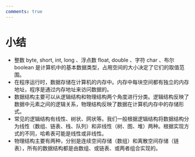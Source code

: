 ```yaml
---
comments: true
---
```


# 小结

- 整数 byte, short, int, long 、浮点数 float, double 、字符 char 、布尔 boolean 是计算机中的基本数据类型，占用空间的大小决定了它们的取值范围。
- 在程序运行时，数据存储在计算机的内存中。内存中每块空间都有独立的内存地址，程序是通过内存地址来访问数据的。
- 数据结构主要可以从逻辑结构和物理结构两个角度进行分类。逻辑结构反映了数据中元素之间的逻辑关系，物理结构反映了数据在计算机内存中的存储形式。
- 常见的逻辑结构有线性、树状、网状等。我们一般根据逻辑结构将数据结构分为线性（数组、链表、栈、队列）和非线性（树、图、堆）两种。根据实现方式的不同，哈希表可能是线性或非线性。
- 物理结构主要有两种，分别是连续空间存储（数组）和离散空间存储（链表），所有的数据结构都是由数组、或链表、或两者组合实现的。
